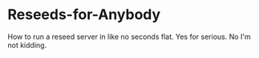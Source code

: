 # Reseeds-for-Anybody
How to run a reseed server in like no seconds flat. Yes for serious. No I'm not kidding.
